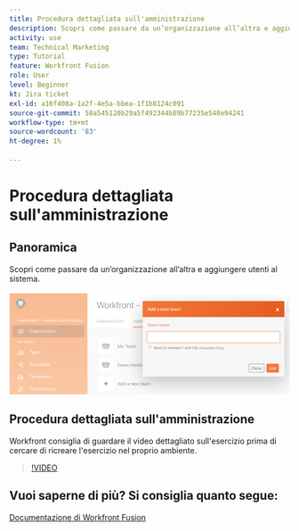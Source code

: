 ```yaml
---
title: Procedura dettagliata sull'amministrazione
description: Scopri come passare da un’organizzazione all’altra e aggiungere utenti al sistema in [!DNL Adobe Workfront Fusion].
activity: use
team: Technical Marketing
type: Tutorial
feature: Workfront Fusion
role: User
level: Beginner
kt: Jira ticket
exl-id: a16f408a-1a2f-4e5a-bbea-1f1b8124c091
source-git-commit: 58a545120b29a5f492344b89b77235e548e94241
workflow-type: tm+mt
source-wordcount: '83'
ht-degree: 1%

---
```


# Procedura dettagliata sull&#39;amministrazione

## Panoramica

Scopri come passare da un’organizzazione all’altra e aggiungere utenti al sistema.

![Immagine di uno scenario con gestione degli errori](assets/workfront-fusion-administration-1.png)

## Procedura dettagliata sull&#39;amministrazione

Workfront consiglia di guardare il video dettagliato sull&#39;esercizio prima di cercare di ricreare l&#39;esercizio nel proprio ambiente.

>[!VIDEO](https://video.tv.adobe.com/v/335310/?quality=12)

## Vuoi saperne di più? Si consiglia quanto segue:

[Documentazione di Workfront Fusion](https://experienceleague.adobe.com/docs/workfront/using/adobe-workfront-fusion/workfront-fusion-2.html?lang=en)
